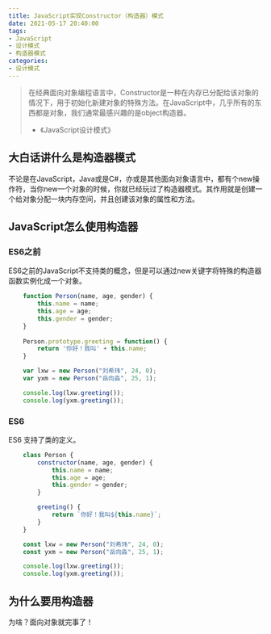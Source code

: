 ```yaml
---
title: JavaScript实现Constructor（构造器）模式
date: 2021-05-17 20:40:00
tags:
- JavaScript
- 设计模式
- 构造器模式
categories:
- 设计模式
---
```

> 在经典面向对象编程语言中，Constructor是一种在内存已分配给该对象的情况下，用于初始化新建对象的特殊方法。在JavaScript中，几乎所有的东西都是对象，我们通常最感兴趣的是object构造器。
> - 《JavaScript设计模式》
<!-- more -->
## 大白话讲什么是构造器模式
不论是在JavaScript，Java或是C#，亦或是其他面向对象语言中，都有个new操作符，当你new一个对象的时候，你就已经玩过了构造器模式。其作用就是创建一个给对象分配一块内存空间，并且创建该对象的属性和方法。
## JavaScript怎么使用构造器
### ES6之前
ES6之前的JavaScript不支持类的概念，但是可以通过new关键字将特殊的构造器函数实例化成一个对象。
```javascript
    function Person(name, age, gender) {
        this.name = name;
        this.age = age;
        this.gender = gender;
    }
    
    Person.prototype.greeting = function() {
        return '你好！我叫' + this.name;
    }

    var lxw = new Person("刘希玮", 24, 0);
    var yxm = new Person("岳向淼", 25, 1);

    console.log(lxw.greeting());
    console.log(yxm.greeting());
```
### ES6
ES6 支持了类的定义。
```javascript
    class Person {
        constructor(name, age, gender) {
            this.name = name;
            this.age = age;
            this.gender = gender;
        }

        greeting() {
            return `你好！我叫${this.name}`;
        }
    }

    const lxw = new Person("刘希玮", 24, 0);
    const yxm = new Person("岳向淼", 25, 1);

    console.log(lxw.greeting());
    console.log(yxm.greeting());
```
## 为什么要用构造器
为啥？面向对象就完事了！
